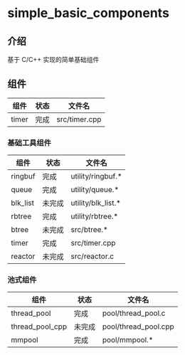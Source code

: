 # simple_basic_components

## 介绍
基于 C/C++ 实现的简单基础组件

## 组件

|组件|状态|文件名|
|---|---|---|
|timer|完成|src/timer.cpp|



### 基础工具组件

|组件|状态|文件名|
|---|---|---|
|ringbuf|完成|utility/ringbuf.*|
|queue|完成|utility/queue.*|
|blk_list|未完成|utility/blk_list.*|
|rbtree|完成|utility/rbtree.*|
|btree|未完成|src/btree.*|
|timer|完成|src/timer.cpp|
|reactor|未完成|src/reactor.c|


### 池式组件
|组件|状态|文件名|
|---|---|---|
|thread_pool|完成|pool/thread_pool.c|
|thread_pool_cpp|未完成|pool/thread_pool.cpp|
|mmpool|完成|pool/mmpool.*|



